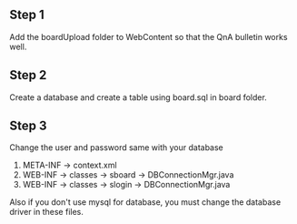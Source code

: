 ## Step 1
Add the boardUpload folder to WebContent so that the QnA bulletin works well.

## Step 2
Create a database and create a table using board.sql in board folder.

## Step 3
Change the user and password same with your database
1. META-INF -> context.xml
2. WEB-INF -> classes -> sboard -> DBConnectionMgr.java
3. WEB-INF -> classes -> slogin -> DBConnectionMgr.java

Also if you don't use mysql for database, you must change the database driver in these files.
